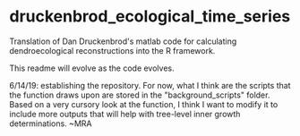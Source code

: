 # druckenbrod_ecological_time_series
Translation of Dan Druckenbrod's matlab code for calculating dendroecological reconstructions into the R framework. 


This readme will evolve as the code evolves.

6/14/19: establishing the repository.  For now, what I think are the scripts that the function draws upon are stored in the "background_scripts" folder.  Based on a very cursory look at the function, I think I want to modify it to include more outputs that will help with tree-level inner growth determinations.  ~MRA